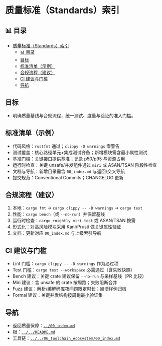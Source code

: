 ﻿# 质量标准（Standards）索引

## 📊 目录

- [质量标准（Standards）索引](#质量标准standards索引)
  - [📊 目录](#-目录)
  - [目标](#目标)
  - [标准清单（示例）](#标准清单示例)
  - [合规流程（建议）](#合规流程建议)
  - [CI 建议与门槛](#ci-建议与门槛)
  - [导航](#导航)

## 目标

- 明确质量基线与合规流程，统一测试、度量与验证的准入门槛。

## 标准清单（示例）

- 代码风格：`rustfmt` 通过；`clippy -D warnings` 零警告
- 测试覆盖：核心路径单元+集成测试齐备；新增模块需含最小属性测试
- 基准门槛：关键接口提供基准；记录 p50/p95 与资源占用
- 运行时检查：关键 unsafe/并发组件通过 `miri` 或 ASAN/TSAN 阶段性检查
- 文档与导航：新增目录需含 `00_index.md` 与返回/交叉导航
- 提交规范：Conventional Commits；CHANGELOG 更新

## 合规流程（建议）

1) 本地：`cargo fmt` → `cargo clippy -- -D warnings` → `cargo test`
2) 性能：`cargo bench`（或 `--no-run`）并保留基线
3) 运行时检查：`cargo +nightly miri test` 或 ASAN/TSAN 按需
4) 形式化：对高风险模块采用 Kani/Prusti 做关键属性验证
5) 文档：更新对应 `00_index.md` 与上级索引导航

## CI 建议与门槛

- Lint 门槛：`cargo clippy -- -D warnings` 作为必过项
- Test 门槛：`cargo test --workspace` 必需通过（含失败快照）
- Bench 建议：关键 crate 建议保留 `--no-run` 与采样基线（PR 比较）
- Miri 建议：含 unsafe 的 crate 按周跑；失败阻断合并
- Fuzz 建议：解析/编解码库夜间跑限定时长；崩溃样例归档
- Formal 建议：关键并发结构按周跑最小验证集

## 导航

- 返回质量保障：[`../00_index.md`](../00_index.md)
- 根：[`../../README.md`](../../README.md)
- 工具链：[`../../06_toolchain_ecosystem/00_index.md`](../../06_toolchain_ecosystem/00_index.md)
